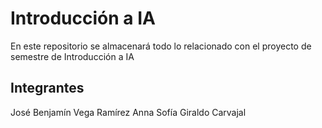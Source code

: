# Introducción a IA

En este repositorio se almacenará todo lo relacionado con el proyecto de semestre de Introducción a IA

## Integrantes

José Benjamín Vega Ramírez 
Anna Sofía Giraldo Carvajal
